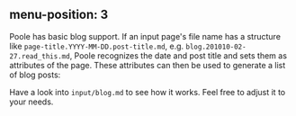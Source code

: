 menu-position: 3
---
Poole has basic blog support. If an input page's file name has a structure like
`page-title.YYYY-MM-DD.post-title.md`, e.g. `blog.201010-02-27.read_this.md`,
Poole recognizes the date and post title and sets them as attributes of the
page. These attributes can then be used to generate a list of blog posts:

<!--%
from datetime import datetime
posts = [p for p in pages if "post" in p] # get all blog post pages
posts.sort(key=lambda p: p.get("date"), reverse=True) # sort post pages by date
for p in posts:
    date = datetime.strptime(p.date, "%Y-%m-%d").strftime("%B %d, %Y")
    print "  * **[%s](%s)** - %s" % (p.post, p.url, date) # markdown list item
%-->

Have a look into `input/blog.md` to see how it works. Feel free to adjust it
to your needs.
